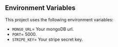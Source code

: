 ## Environment Variables

This project uses the following environment variables:

- `MONGO_URL`= Your mongoDB url.
- `PORT`= 5000.
- `STRIPE_KEY`= Your stripe secret key.
